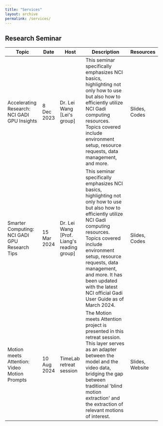 ```yaml
---
title: "Services"
layout: archive
permalink: /services/
---
```


<style>
a:link, a:visited {
  text-decoration: none;
}

a:hover, a:active {
  text-decoration: underline;
}
</style>

## Research Seminar

| Topic                                                       | Date       | Host  | Description                                                                                                             | Resources                                   |
|-------------------------------------------------------------|------------|------------|---------------------------------------------------------------------------------------------------------------------|----------------------------------------------|
| Accelerating Research: NCI GADI GPU Insights | 8 Dec 2023 | Dr. Lei Wang [Lei's group]| This seminar specifically emphasizes NCI basics, highlighting not only how to use but also how to efficiently utilize NCI Gadi computing resources. Topics covered include environment setup, resource requests, data management, and more.  | [Slides](/files/gadi_instructions.pdf), [Codes](/files/supp.zip) |
| Smarter Computing: NCI GADI GPU Research Tips | 15 Mar 2024 | Dr. Lei Wang [Prof. Liang's reading group]| This seminar specifically emphasizes NCI basics, highlighting not only how to use but also how to efficiently utilize NCI Gadi computing resources. Topics covered include environment setup, resource requests, data management, and more. It has been updated with the latest NCI official Gadi User Guide as of March 2024. | [Slides](/files/gadi_user_guide.pdf), [Codes](/files/supp.zip) |
| Motion meets Attention: Video Motion Prompts | 10 Aug 2024 | [TimeLab retreat session](https://time.anu.edu.au/event/retreat/10_08_2024/) | The Motion meets Attention project is presented in this retreat session. This layer serves as an adapter between the model and the video data, bridging the gap between traditional 'blind motion extraction' and the extraction of relevant motions of interest.| [Slides](/files/motion_prompts.pdf), [Website](https://time.anu.edu.au/paper-sites/motion-prompts/) |


